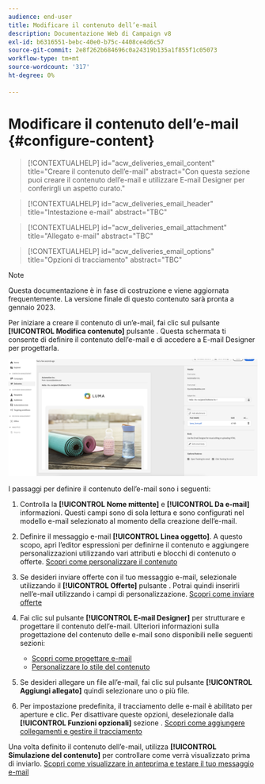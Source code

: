 ```yaml
---
audience: end-user
title: Modificare il contenuto dell’e-mail
description: Documentazione Web di Campaign v8
exl-id: b6316551-bebc-40e0-b75c-4408ce4d6c57
source-git-commit: 2e8f262b684696c0a24319b135a1f855f1c05073
workflow-type: tm+mt
source-wordcount: '317'
ht-degree: 0%

---
```


# Modificare il contenuto dell’e-mail {#configure-content}

>[!CONTEXTUALHELP]
>id="acw_deliveries_email_content"
>title="Creare il contenuto dell’e-mail"
>abstract="Con questa sezione puoi creare il contenuto dell’e-mail e utilizzare E-mail Designer per conferirgli un aspetto curato."

>[!CONTEXTUALHELP]
>id="acw_deliveries_email_header"
>title="Intestazione e-mail"
>abstract="TBC"

>[!CONTEXTUALHELP]
>id="acw_deliveries_email_attachment"
>title="Allegato e-mail"
>abstract="TBC"

>[!CONTEXTUALHELP]
>id="acw_deliveries_email_options"
>title="Opzioni di tracciamento"
>abstract="TBC"

>[!NOTE]
>
>Questa documentazione è in fase di costruzione e viene aggiornata frequentemente. La versione finale di questo contenuto sarà pronta a gennaio 2023.

Per iniziare a creare il contenuto di un’e-mail, fai clic sul pulsante **[!UICONTROL Modifica contenuto]** pulsante . Questa schermata ti consente di definire il contenuto dell’e-mail e di accedere a E-mail Designer per progettarla.

![](assets/content-dashboard.png)

I passaggi per definire il contenuto dell’e-mail sono i seguenti:

1. Controlla la **[!UICONTROL Nome mittente]** e **[!UICONTROL Da e-mail]** informazioni. Questi campi sono di sola lettura e sono configurati nel modello e-mail selezionato al momento della creazione dell’e-mail.

1. Definire il messaggio e-mail **[!UICONTROL Linea oggetto]**. A questo scopo, apri l’editor espressioni per definirne il contenuto e aggiungere personalizzazioni utilizzando vari attributi e blocchi di contenuto o offerte. [Scopri come personalizzare il contenuto](../personalization/personalize.md)

1. Se desideri inviare offerte con il tuo messaggio e-mail, selezionale utilizzando il **[!UICONTROL Offerte]** pulsante . Potrai quindi inserirli nell’e-mail utilizzando i campi di personalizzazione. [Scopri come inviare offerte](offers.md)

1. Fai clic sul pulsante **[!UICONTROL E-mail Designer]** per strutturare e progettare il contenuto dell’e-mail. Ulteriori informazioni sulla progettazione del contenuto delle e-mail sono disponibili nelle seguenti sezioni:

   * [Scopri come progettare e-mail](create-email-content.md)
   * [Personalizzare lo stile del contenuto](get-started-email-style.md)

1. Se desideri allegare un file all’e-mail, fai clic sul pulsante **[!UICONTROL Aggiungi allegato]** quindi selezionare uno o più file.

   <!--limitation on size + number of files?-->

1. Per impostazione predefinita, il tracciamento delle e-mail è abilitato per aperture e clic. Per disattivare queste opzioni, deselezionale dalla **[!UICONTROL Funzioni opzionali]** sezione . [Scopri come aggiungere collegamenti e gestire il tracciamento](message-tracking.md)

Una volta definito il contenuto dell’e-mail, utilizza **[!UICONTROL Simulazione del contenuto]** per controllare come verrà visualizzato prima di inviarlo. [Scopri come visualizzare in anteprima e testare il tuo messaggio e-mail](../preview-test/preview-test.md)

<!-- show screenshot showing an email fully configured + highlight the simulate content button-->
